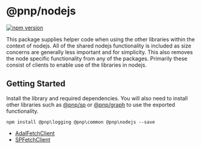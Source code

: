 # @pnp/nodejs

[![npm version](https://badge.fury.io/js/%40pnp%2Fnodejs.svg)](https://badge.fury.io/js/%40pnp%2Fnodejs)

This package supplies helper code when using the other libraries within the context of nodejs. All of the shared nodejs functionality is included
as size concerns are generally less important and for simplicity. This also removes the node specific functionality from any of the packages. Primarily
these consist of clients to enable use of the libraries in nodejs.

## Getting Started

Install the library and required dependencies. You will also need to install other libraries such as [@pnp/sp](../sp) or [@pnp/graph](../graph) to use the 
exported functionality.

`npm install @pnp\logging @pnp\common @pnp\nodejs --save`

* [AdalFetchClient](adal-fetch-client.md)
* [SPFetchClient](sp-fetch-client.md)



